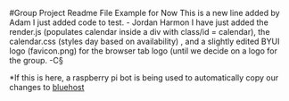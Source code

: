 #Group Project Readme File Example for Now
This is a new line added by Adam
I just added code to test. - Jordan Harmon
I have just added the render.js (populates calendar inside a div with class/id = calendar), the calendar.css (styles day based on availability)
	, and a slightly edited BYUI logo (favicon.png) for the browser tab logo (until we decide on a logo for the group. -C§

*If this is here, a raspberry pi bot is being used to automatically copy our changes to <a href="http://howtoterminal.com/cit-261">bluehost</a>